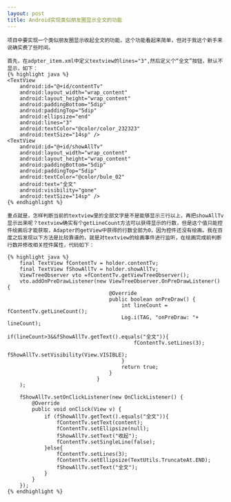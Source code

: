 ```yaml
---
layout: post
title: Android实现类似朋友圈显示全文的功能
---
```

    项目中要实现一个类似朋友圈显示收起全文的功能，这个功能看起来简单，但对于我这个新手来说确实费了些时间。

    首先，在adpter_item.xml中定义textview的lines="3",然后定义个“全文”按钮，默认不显示，如下：
    {% highlight java %}
    <TextView
        android:id="@+id/contentTv"
        android:layout_width="wrap_content"
        android:layout_height="wrap_content"
        android:paddingBottom="5dip"
        android:paddingTop="5dip"
        android:ellipsize="end"
        android:lines="3"
        android:textColor="@color/color_232323"
        android:textSize="14sp" />
    <TextView
        android:id="@+id/showAllTv"
        android:layout_width="wrap_content"
        android:layout_height="wrap_content"
        android:paddingBottom="5dip"
        android:paddingTop="5dip"
        android:textColor="@color/bule_02"
        android:text="全文"
        android:visibility="gone"
        android:textSize="14sp" />
    {% endhighlight %}

    重点就是，怎样判断当前的textview里的全部文字是不是能够显示三行以上，再把showAllTv显示出来呢？textview确实有个getLineCount方法可以获得显示的行数，但是这个值只能控件绘画后才能获取，Adapter的getView中获得的行数全部为0，因为控件还没有绘画。我在百度之后发现以下方法是比较靠谱的，就是对textview的绘画事件进行监听，在绘画完成前判断行数并修改相关控件属性，代码如下：

    {% highlight java %}
        final TextView fContentTv = holder.contentTv;
        final TextView fShowAllTv = holder.showAllTv;
        ViewTreeObserver vto =fContentTv.getViewTreeObserver();
        vto.addOnPreDrawListener(new ViewTreeObserver.OnPreDrawListener() {
                                     @Override
                                     public boolean onPreDraw() {
                                         int lineCount = fContentTv.getLineCount();
                                         Log.i(TAG, "onPreDraw: "+ lineCount);
                                         if(lineCount>3&&fShowAllTv.getText().equals("全文")){
                                             fContentTv.setLines(3);
                                             fShowAllTv.setVisibility(View.VISIBLE);
                                         }
                                         return true;
                                     }
                                 }
        );

        fShowAllTv.setOnClickListener(new OnClickListener() {
            @Override
            public void onClick(View v) {
                if (fShowAllTv.getText().equals("全文")){
                    fContentTv.setText(content);
                    fContentTv.setEllipsize(null);
                    fShowAllTv.setText("收起");
                    fContentTv.setSingleLine(false);
                }else{
                    fContentTv.setLines(3);
                    fContentTv.setEllipsize(TextUtils.TruncateAt.END);
                    fShowAllTv.setText("全文");
                }
            }
        });
    {% endhighlight %}



